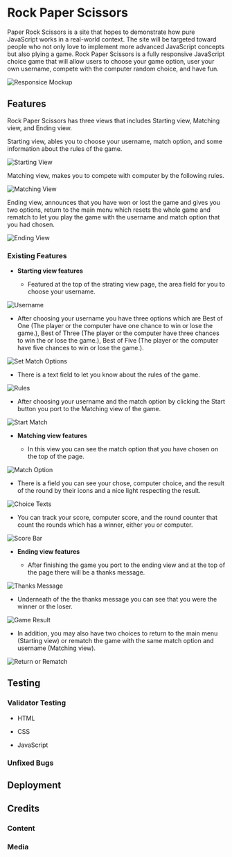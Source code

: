 # Rock Paper Scissors

Paper Rock Scissors is a site that hopes to demonstrate how pure JavaScript works in a real-world context. The site will be targeted toward people who not only love to implement more advanced JavaScript concepts but also plying a game. Rock Paper Scissors is a fully responsive JavaScript choice game that will allow users to choose your game option, user your own username, compete with the computer random choice, and have fun.

![Responsice Mockup](./assets/screenshots/rock-paper-scissors-mockup.png)

## Features

Rock Paper Scissors has three views that includes Starting view, Matching view, and Ending view.

Starting view, ables you to choose your username, match option, and some information about the rules of the game.

![Starting View](./assets/screenshots/starting-view.png)

Matching view, makes you to compete with computer by the following rules.

![Matching View](./assets/screenshots/matching-view.png)

Ending view, announces that you have won or lost the game and gives you two options, return to the main menu which resets the whole game and rematch to let you play the game with the username and match option that you had chosen.

![Ending View](./assets/screenshots/ending-view.png)

### Existing Features

- __Starting view features__

  - Featured at the top of the strating view page, the area field for you to choose your username.

![Username](./assets/screenshots/username.png)

  - After choosing your username you have three options which are Best of One (The player or the computer have one chance to win or lose the game.), Best of Three (The player or the computer have three chances to win the or lose the game.), Best of Five (The player or the computer have five chances to win or lose the game.).

![Set Match Options](./assets/screenshots/match-option.png)

  - There is a text field to let you know about the rules of the game.

![Rules](./assets/screenshots/rules.png)

  - After choosing your username and the match option by clicking the Start button you port to the Matching view of the game.

![Start Match](./assets/screenshots/start-match.png)

- __Matching view features__

  - In this view you can see the match option that you have chosen on the top of the page.

![Match Option](./assets/screenshots/match-option-set.png)

  - There is a field you can see your chose, computer choice, and the result of the round by their icons and a nice light respecting the result.

![Choice Texts](./assets/screenshots/text-choices.png)

  - You can track your score, computer score, and the round counter that count the rounds which has a winner, either you or computer.

![Score Bar](./assets/screenshots/result-text.png)

- __Ending view features__

  - After finishing the game you port to the ending view and at the top of the page there will be a thanks message.

![Thanks Message](./assets/screenshots/tnx-message.png)

  - Underneath of the the thanks message you can see that you were the winner or the loser.

![Game Result](./assets/screenshots/ending-result.png)

  - In addition, you may also have two choices to return to the main menu (Starting view) or rematch the game with the same match option and username (Matching view).

![Return or Rematch](./assets/screenshots/ending-choices.png)

## Testing



### Validator Testing

- HTML
  
- CSS
  
- JavaScript
  

### Unfixed Bugs



## Deployment


## Credits



### Content



### Media
